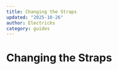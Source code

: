 ```yaml
---
title: Changing the Straps
updated: "2025-10-26"
author: Electricks
category: guides
---
```


# Changing the Straps

